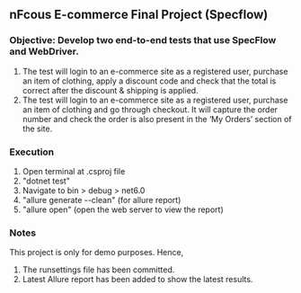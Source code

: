 ## nFcous E-commerce Final Project (Specflow)

### Objective: Develop two end-to-end tests that use SpecFlow and WebDriver.
1) The test will login to an e-commerce site as a registered user, purchase an item of clothing, apply a discount code and check that the total is correct after the discount & shipping is applied.
2) The test will login to an e-commerce site as a registered user, purchase an item of clothing and go through checkout. It will capture the order number and check the order is also present in the ‘My Orders’ section of the site.

### Execution
1) Open terminal at .csproj file
2) "dotnet test"
3) Navigate to bin > debug > net6.0
4) "allure generate --clean" (for allure report)
5) "allure open" (open the web server to view the report)

### Notes
This project is only for demo purposes. Hence,
1) The runsettings file has been committed.
2) Latest Allure report has been added to show the latest results.
